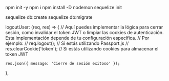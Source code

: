 npm init -y
npm i
npm install -D nodemon
sequelize init

sequelize db:create
sequelize db:migrate



  logoutUser: (req, res) => {
    // Aquí puedes implementar la lógica para cerrar sesión, como invalidar el token JWT o limpiar las cookies de autenticación. Esta implementación depende de tu configuración específica.
    // Por ejemplo:
    // req.logout(); // Si estás utilizando Passport.js
    // res.clearCookie('token'); // Si estás utilizando cookies para almacenar el token JWT

    res.json({ message: 'Cierre de sesión exitoso' });
  },
